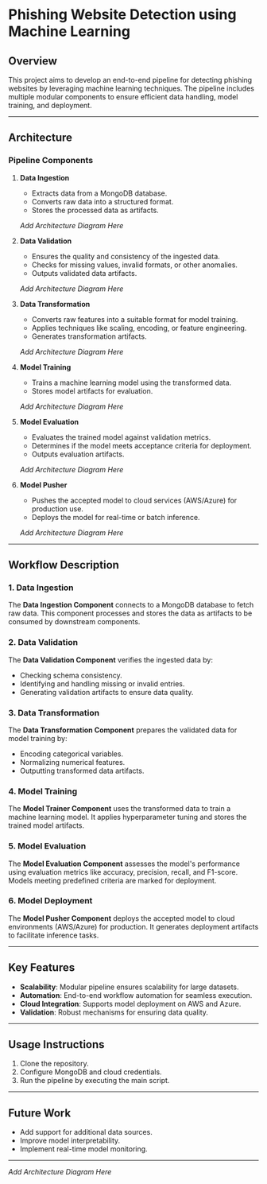 # Phishing Website Detection using Machine Learning

## Overview
This project aims to develop an end-to-end pipeline for detecting phishing websites by leveraging machine learning techniques. The pipeline includes multiple modular components to ensure efficient data handling, model training, and deployment.

---

## Architecture

### Pipeline Components
1. **Data Ingestion**
   - Extracts data from a MongoDB database.
   - Converts raw data into a structured format.
   - Stores the processed data as artifacts.

   _Add Architecture Diagram Here_

2. **Data Validation**
   - Ensures the quality and consistency of the ingested data.
   - Checks for missing values, invalid formats, or other anomalies.
   - Outputs validated data artifacts.

   _Add Architecture Diagram Here_

3. **Data Transformation**
   - Converts raw features into a suitable format for model training.
   - Applies techniques like scaling, encoding, or feature engineering.
   - Generates transformation artifacts.

   _Add Architecture Diagram Here_

4. **Model Training**
   - Trains a machine learning model using the transformed data.
   - Stores model artifacts for evaluation.

   _Add Architecture Diagram Here_

5. **Model Evaluation**
   - Evaluates the trained model against validation metrics.
   - Determines if the model meets acceptance criteria for deployment.
   - Outputs evaluation artifacts.

   _Add Architecture Diagram Here_

6. **Model Pusher**
   - Pushes the accepted model to cloud services (AWS/Azure) for production use.
   - Deploys the model for real-time or batch inference.

   _Add Architecture Diagram Here_

---

## Workflow Description

### 1. Data Ingestion
The **Data Ingestion Component** connects to a MongoDB database to fetch raw data. This component processes and stores the data as artifacts to be consumed by downstream components.

### 2. Data Validation
The **Data Validation Component** verifies the ingested data by:
- Checking schema consistency.
- Identifying and handling missing or invalid entries.
- Generating validation artifacts to ensure data quality.

### 3. Data Transformation
The **Data Transformation Component** prepares the validated data for model training by:
- Encoding categorical variables.
- Normalizing numerical features.
- Outputting transformed data artifacts.

### 4. Model Training
The **Model Trainer Component** uses the transformed data to train a machine learning model. It applies hyperparameter tuning and stores the trained model artifacts.

### 5. Model Evaluation
The **Model Evaluation Component** assesses the model's performance using evaluation metrics like accuracy, precision, recall, and F1-score. Models meeting predefined criteria are marked for deployment.

### 6. Model Deployment
The **Model Pusher Component** deploys the accepted model to cloud environments (AWS/Azure) for production. It generates deployment artifacts to facilitate inference tasks.

---

## Key Features
- **Scalability**: Modular pipeline ensures scalability for large datasets.
- **Automation**: End-to-end workflow automation for seamless execution.
- **Cloud Integration**: Supports model deployment on AWS and Azure.
- **Validation**: Robust mechanisms for ensuring data quality.

---

## Usage Instructions
1. Clone the repository.
2. Configure MongoDB and cloud credentials.
3. Run the pipeline by executing the main script.

---

## Future Work
- Add support for additional data sources.
- Improve model interpretability.
- Implement real-time model monitoring.

---

_Add Architecture Diagram Here_

